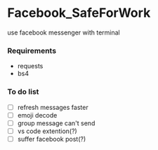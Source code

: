 # Facebook_SafeForWork
use facebook messenger with terminal

### Requirements
- requests
- bs4

### To do list
- [ ] refresh messages faster
- [ ] emoji decode
- [ ] group message can't send
- [ ] vs code extention(?)
- [ ] suffer facebook post(?)

